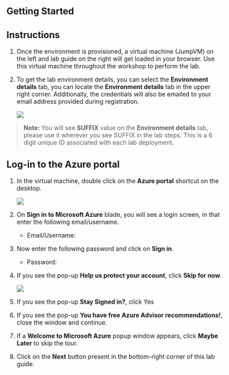 ## **Getting Started**

## Instructions

1. Once the environment is provisioned, a virtual machine (JumpVM) on the left and lab guide on the right will get loaded in your browser. Use this virtual machine throughout the workshop to perform the lab.

2. To get the lab environment details, you can select the **Environment details** tab, you can locate the **Environment details** tab in the upper right corner. Additionally, the credentials will also be emailed to your email address provided during registration.

   ![](images/laben.png)
   
  >**Note:** You will see **SUFFIX** value on the **Environment details** tab, please use it wherever you see SUFFIX in the lab steps. This is a 6 digit unique ID associated with each lab deployment. 
  
## Log-in to the Azure portal

1. In the virtual machine, double click on the **Azure portal** shortcut on the desktop.
   
   ![](images/lanenv2.png)

2. On **Sign in to Microsoft Azure** blade, you will see a login screen, in that enter the following email/username. 
   * Email/Username: <inject key="AzureAdUserEmail"></inject>

3. Now enter the following password and click on **Sign in**.
   * Password: <inject key="AzureAdUserPassword"></inject>
   
4. If you see the pop-up **Help us protect your account**, click **Skip for now**.
   
   ![](images/protect.png)
   
5. If you see the pop-up **Stay Signed in?**, click Yes

6. If you see the pop-up **You have free Azure Advisor recommendations!**, close the window and continue.

7. If a **Welcome to Microsoft Azure** popup window appears, click **Maybe Later** to skip the tour.

8. Click on the **Next** button present in the bottom-right corner of this lab guide.

